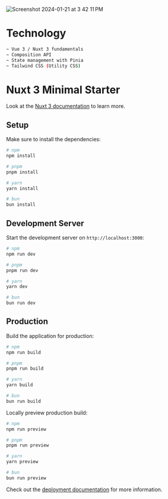 ![Screenshot 2024-01-21 at 3 42 11 PM](https://github.com/Coder-IsiahJones/trello-clone-nuxt-3/assets/32337329/f0bddeed-9024-4194-94f7-d2d68c3e00ee)

# Technology
```bash
~ Vue 3 / Nuxt 3 fundamentals
~ Composition API
~ State management with Pinia
~ Tailwind CSS (Utility CSS)
```

# Nuxt 3 Minimal Starter

Look at the [Nuxt 3 documentation](https://nuxt.com/docs/getting-started/introduction) to learn more.

## Setup

Make sure to install the dependencies:

```bash
# npm
npm install

# pnpm
pnpm install

# yarn
yarn install

# bun
bun install
```

## Development Server

Start the development server on `http://localhost:3000`:

```bash
# npm
npm run dev

# pnpm
pnpm run dev

# yarn
yarn dev

# bun
bun run dev
```

## Production

Build the application for production:

```bash
# npm
npm run build

# pnpm
pnpm run build

# yarn
yarn build

# bun
bun run build
```

Locally preview production build:

```bash
# npm
npm run preview

# pnpm
pnpm run preview

# yarn
yarn preview

# bun
bun run preview
```

Check out the [deployment documentation](https://nuxt.com/docs/getting-started/deployment) for more information.
